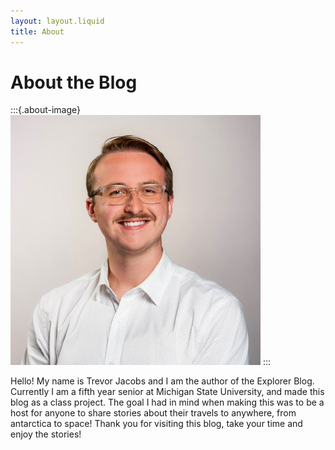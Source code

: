 ```yaml
---
layout: layout.liquid
title: About
---
```


# About **the Blog**
:::{.about-image}
![headshot](/images/TJHeadshot.jpg)
:::

Hello! My name is Trevor Jacobs and I am the author of the Explorer Blog. 
Currently I am a fifth year senior at Michigan State University, and made this blog
as a class project. The goal I had in mind when making this was to be a host 
for anyone to share stories about their travels to anywhere, from antarctica to
space! Thank you for visiting this blog, take your time and enjoy the stories!